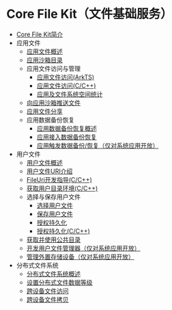 # Core File Kit（文件基础服务）<!--core-file-kit-->

<!--Kit: Core File Kit-->
<!--Subsystem: FileManagement-->
<!--Owner: @wangke25-->
<!--Designer: @bubble_mao; @zhuangzhuang; @gsl_1234-->
<!--Tester: @liuhonggang123-->
<!--Adviser: @foryourself-->

- [Core File Kit简介](core-file-kit-intro.md)
- 应用文件<!--app-file-->
  - [应用文件概述](app-file-overview.md)
  - [应用沙箱目录](app-sandbox-directory.md)
  - 应用文件访问与管理<!--app-file-access-management-->
    - [应用文件访问(ArkTS)](app-file-access.md)
    - [应用文件访问(C/C++)](native-fileio-guidelines.md)
    - [应用及文件系统空间统计](app-fs-space-statistics.md)
  <!--Del-->
  - [向应用沙箱推送文件](send-file-to-app-sandbox.md)
  <!--DelEnd-->
  - [应用文件分享](share-app-file.md)
  - 应用数据备份恢复<!--app-file-backup-restore-->
    - [应用数据备份恢复概述](app-file-backup-overview.md)
    - [应用接入数据备份恢复](app-file-backup-extension.md)
    <!--Del-->
    - [应用触发数据备份/恢复（仅对系统应用开放）](app-file-backup.md)
    <!--DelEnd-->
- 用户文件<!--user-files-->
  - [用户文件概述](user-file-overview.md)
  - [用户文件URI介绍](user-file-uri-intro.md)
  - [FileUri开发指导(C/C++)](native-fileuri-guidelines.md)
  - [获取用户目录环境(C/C++)](native-environment-guidelines.md)
  - 选择与保存用户文件<!--select-save-user-file-->
    - [选择用户文件](select-user-file.md)
    - [保存用户文件](save-user-file.md)
    - [授权持久化](file-persistPermission.md)
    - [授权持久化(C/C++)](native-fileshare-guidelines.md)
  - [获取并使用公共目录](request-dir-permission.md)
  <!--Del-->
  - [开发用户文件管理器（仅对系统应用开放）](dev-user-file-manager.md)
  - [管理外置存储设备（仅对系统应用开放）](manage-external-storage.md)
  <!--DelEnd-->
- 分布式文件系统<!--distributed-fs-->
  - [分布式文件系统概述](distributed-fs-overview.md)
  - [设置分布式文件数据等级](set-security-label.md)
  - [跨设备文件访问](file-access-across-devices.md)
  - [跨设备文件拷贝](file-copy-across-devices.md)

